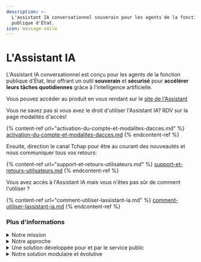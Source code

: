 ```yaml
---
description: >-
  L'assistant IA conversationnel souverain pour les agents de la fonction
  publique d'État.
icon: message-smile
---
```


# L'Assistant IA

L'Assistant IA conversationnel est conçu pour les agents de la fonction publique d'État, leur offrant un outil **souverain** et **sécurisé** pour **accélérer leurs tâches quotidiennes** grâce à l'intelligence artificielle.



Vous pouvez accéder au produit en vous rendant sur le [site de l'Assistant](https://albert.numerique.gouv.fr)

Vous ne savez pas si vous avez le droit d'utiliser l'Assistant IA? RDV sur la page modalités d'accès!

{% content-ref url="activation-du-compte-et-modalites-dacces.md" %}
[activation-du-compte-et-modalites-dacces.md](activation-du-compte-et-modalites-dacces.md)
{% endcontent-ref %}

Ensuite, direction le canal Tchap pour être au courant des nouveautés et nous communiquer tous vos retours:

{% content-ref url="support-et-retours-utilisateurs.md" %}
[support-et-retours-utilisateurs.md](support-et-retours-utilisateurs.md)
{% endcontent-ref %}

Vous avez accès à l'Assistant IA mais vous n'êtes pas sûr de comment l'utiliser ?&#x20;

{% content-ref url="comment-utiliser-lassistant-ia.md" %}
[comment-utiliser-lassistant-ia.md](comment-utiliser-lassistant-ia.md)
{% endcontent-ref %}



### Plus d'informations

<details>

<summary>Notre mission</summary>

**Nous mettons l'intelligence artificielle au service de l'intérêt général en proposant une solution adaptée aux besoins spécifiques des administrations françaises**. Notre objectif est de permettre aux agents publics d'accéder aux gains de productivité offerts par l'IA générative, sans recourir à des solutions coûteuses ou non souveraines.

</details>

<details>

<summary>Notre approche</summary>

1.  **Une expérience agent intuitive**

    &#x20;qui sensibilise aux bonnes pratiques d'utilisation de l'IA
2.  **Un accès facilité et fiable aux données publiques**

    &#x20;adapté aux spécificités métiers de chaque service

</details>

<details>

<summary>Une solution développée pour et par le service public</summary>

Notre équipe interministérielle combine **expertise technique** et **connaissance transversale des cas d'usage dans la sphère publique**. Cette double compétence nous permet de développer un outil adapté aux réalités du terrain et aux exigences particulières de l'administration.

</details>

<details>

<summary>Notre solution modulaire et évolutive</summary>

Notre solution s'articule autour de trois composantes complémentaires, permettant de répondre précisément aux différents besoins des administrations :

<table data-view="cards"><thead><tr><th></th><th></th><th data-type="content-ref"></th><th data-hidden data-card-cover data-type="files"></th></tr></thead><tbody><tr><td><h4>1. Assistant IA conversationnel généraliste</h4></td><td><p><strong>Un outil polyvalent facilitant le travail quotidien des agents</strong> en leur permettant, par exemple, de :<br></p><ul><li><strong>Rédiger rapidement</strong> des contenus administratifs de qualité (notes, rapports, synthèses)</li><li><strong>Reformuler des textes</strong> pour améliorer leur clarté</li></ul><ul><li><strong>Analyser et résumer des documents</strong></li><li><strong>Mener des séances de brainstorming efficaces</strong> pour générer de nouvelles idées</li></ul></td><td><a href="comment-utiliser-lassistant-ia.md">comment-utiliser-lassistant-ia.md</a></td><td><a href="../.gitbook/assets/Capture d’écran 2025-05-19 à 18.30.43.png">Capture d’écran 2025-05-19 à 18.30.43.png</a></td></tr><tr><td><h4>2. Base documentaire intelligente</h4><p><strong>Une solution d'accès à l'information spécialement conçue pour l'administration</strong> qui :</p><ul><li><strong>Intègre des sources documentaires officielle</strong>s, à jour et validées</li><li><strong>Permet d'interroger en langage naturel</strong> l'ensemble des ressources pertinentes</li><li><strong>Fournit des réponses précises et référencées</strong> aux questions spécifiques</li><li><strong>Garantit la fiabilité</strong> des informations </li></ul></td><td></td><td></td><td><a href="../.gitbook/assets/Capture d’écran 2025-05-19 à 18.44.34.png">Capture d’écran 2025-05-19 à 18.44.34.png</a></td></tr><tr><td><h4>3. Compagnons IA métiers</h4></td><td><p>Des assistants spécialisés développés en co-construction avec les administrations qui :</p><ul><li><strong>S'adaptent aux besoins spécifiques de chaque métier</strong> de la fonction publique</li><li><strong>Intègrent les procédures et référentiels</strong> propres à chaque domaine d'expertise</li><li><strong>Proposent une assistance contextuelle pour les tâches complexes ou techniques</strong></li></ul></td><td><a href="quest-ce-que-les-compagnons/">quest-ce-que-les-compagnons</a></td><td></td></tr></tbody></table>

</details>









